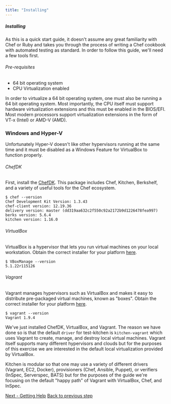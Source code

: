 ```yaml
---
title: "Installing"
---
```


##### Installing

As this is a quick start guide, it doesn't assume any great familiarity with Chef or Ruby and takes you through the process of writing a Chef cookbook with automated testing as standard. In order to follow this guide, we'll need a few tools first.

###### Pre-requisites

- 64 bit operating system
- CPU Virtualization enabled

In order to virtualize a 64 bit operating system, one must also be running a 64 bit operating system. Most importantly, the CPU itself must support hardware virtualization extensions and this must be enabled in the BIOS/EFI. Most modern processors support virtualization extensions in the form of VT-x (Intel) or AMD-V (AMD).

<div class="callout">
<h3 class="callout--title">Windows and Hyper-V</h3>
Unfortunately Hyper-V doesn't like other hypervisors running at the same time and it must be disabled as a Windows Feature for VirtualBox to function properly.
</div>

###### ChefDK

First, install the [ChefDK](https://downloads.chef.io/chefdk). This package includes Chef, Kitchen, Berkshelf, and a variety of useful tools for the Chef ecosystem.

~~~
$ chef --version
Chef Development Kit Version: 1.3.43
chef-client version: 12.19.36
delivery version: master (dd319aa632c2f550c92a2172b9d1226478fea997)
berks version: 5.6.4
kitchen version: 1.16.0
~~~

###### VirtualBox

VirtualBox is a hypervisor that lets you run virtual machines on your local workstation. Obtain the correct installer for your platform [here](https://www.virtualbox.org/wiki/Downloads).

~~~
$ VBoxManage --version
5.1.22r115126
~~~

###### Vagrant

Vagrant manages hypervisors such as VirtualBox and makes it easy to distribute pre-packaged virtual machines, known as "boxes". Obtain the correct installer for your platform [here](https://www.vagrantup.com/downloads.html).

~~~
$ vagrant --version
Vagrant 1.9.4
~~~

We've just installed ChefDK, VirtualBox, and Vagrant. The reason we have done so is that the default `driver` for test-kitchen is `kitchen-vagrant` which uses Vagrant to create, manage, and destroy local virtual machines. Vagrant itself supports many different hypervisors and clouds but for the purposes of this exercise we are interested in the default local virtualization provided by VirtualBox.

Kitchen is modular so that one may use a variety of different drivers (Vagrant, EC2, Docker), provisioners (Chef, Ansible, Puppet), or verifiers (InSpec, Serverspec, BATS) but for the purposes of the guide we're focusing on the default "happy path" of Vagrant with VirtualBox, Chef, and InSpec.


<div class="sidebar--footer">
<a class="button primary-cta" href="/docs/getting-started/getting-help">Next - Getting Help</a>
<a class="sidebar--footer--back" href="/docs/getting-started/">Back to previous step</a>
</div>
